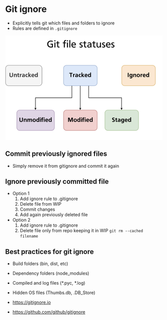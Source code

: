 # Git ignore

- Explicitly tells git which files and folders to ignore
- Rules are defined in `.gitignore`

![File Statuses](.images/file-statuses.png)

## Commit previously ignored files

- Simply remove it from gitignore and commit it again

## Ignore previously committed file

- Option 1
  1. Add ignore rule to .gitignore
  1. Delete file from WIP
  1. Commit changes
  1. Add again previously deleted file
- Option 2
  1. Add ignore rule to .gitignore
  1. Delete file only from repo keeping it in WIP `git rm --cached filename`

## Best practices for git ignore

- Build folders (bin, dist, etc)
- Dependency folders (node_modules)
- Compiled and log files (\*.pyc, \*.log)
- Hidden OS files (Thumbs.db, .DB_Store)

- <https://gitignore.io>
- <https://github.com/github/gitignore>
